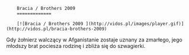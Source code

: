 
        Bracia / Brothers 2009 
        =============
        
        [![Bracia / Brothers 2009 ](http://vidos.pl/images/player.gif)](http://vidos.pl/bracia-brothers-2009)
        
        
 Gdy żołnierz walczący w Afganistanie zostaje uznany za zmarłego, jego młodszy brat pociesza rodzinę i zbliża się do szwagierki.
    